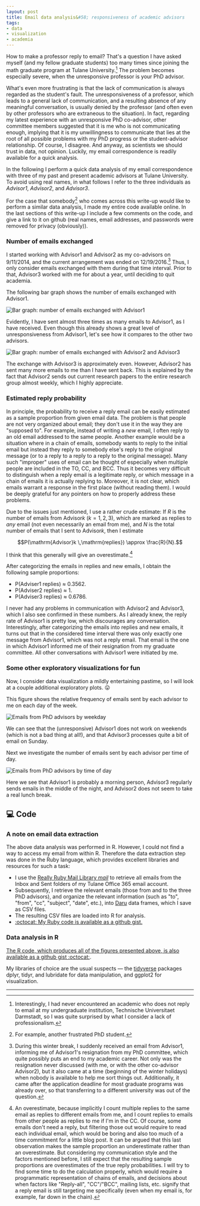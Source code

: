 ```yaml
---
layout: post
title: Email data analysis&#58; responsiveness of academic advisors
tags:
- data
- visualization
- academia 
---
```


How to make a professor reply to email? That's a question I have asked myself (and my fellow graduate students) too many times since joining the math graduate program at Tulane University.[^1] The problem becomes especially severe, when the unresponsive professor is your PhD advisor.

What's even more frustrating is that the lack of communication is always regarded as the student's fault. The unresponsiveness of a professor, which leads to a general lack of communication, and a resulting absence of any meaningful conversation, is usually denied by the professor (and often even by other professors who are extraneous to the situation). In fact, regarding my latest experience with an unresponsive PhD co-advisor, other committee members suggested that it is me who is not communicating enough, implying that it is my unwillingness to communicate that lies at the root of all possible problems with my PhD progress or the student-advisor relationship. Of course, I disagree. And anyway, as scientists we should trust in data, not opinion. Luckily, my email correspondence is readily available for a quick analysis.

In the following I perform a quick data analysis of my email correspondence with three of my past and present academic advisors at Tulane University. To avoid using real names, in what follows I refer to the three individuals as *Advisor1*, *Advisor2*, and *Advisor3*.

For the case that somebody[^2] who comes across this write-up would like to perform a similar data analysis, I made my entire code available online. In the last sections of this write-up I include a few comments on the code, and give a link to it on github (real names, email addresses, and passwords were removed for privacy (obviously)).

### Number of emails exchanged

I started working with Advisor1 and Advisor2 as my co-advisors on 9/11/2014, and the current arrangement was ended on 12/19/2016.[^3] Thus, I only consider emails exchanged with them during that time interval. Prior to that, Advisor3 worked with me for about a year, until deciding to quit academia.

The following bar graph shows the number of emails exchanged with Advisor1.

![Bar graph: number of emails exchanged with Advisor1](/images/email_analysis/advisor1_received_sent.png?raw=true "Bar graph: number of emails exchanged with Advisor1")

Evidently, I have sent almost three times as many emails to Advisor1, as I have received. Even though this already shows a great level of unresponsiveness from Advisor1, let's see how it compares to the other two advisors.

![Bar graph: number of emails exchanged with Advisor2 and Advisor3](/images/email_analysis/advisors_2_and_3_received_sent.png?raw=true "Bar graph: number of emails exchanged with Advisor2 and Advisor3")

The exchange with Advisor3 is approximately even. However, Advisor2 has sent many more emails to me than I have sent back. This is explained by the fact that Advisor2 sends out current research papers to the entire research group almost weekly, which I highly appreciate.

### Estimated reply probability

In principle, the probability to receive a reply email can be easily estimated as a sample proportion from given email data. The problem is that people are not very organized about email; they don't use it in the way they are "supposed to". For example, instead of writing a *new* email, I often reply to an old email addressed to the same people. Another example would be a situation where in a chain of emails, somebody wants to reply to the initial email but instead they reply to somebody else's reply to the original message (or to a reply to a reply to a reply to the original message). Many such "improper" uses of email can be thought of especially when multiple people are included in the TO, CC, and BCC. Thus it becomes very difficult to distinguish when a reply email is a legitimate reply, or which message in a chain of emails it is actually replying to. Moreover, it is not clear, which emails warrant a response in the first place (without reading them). I would be deeply grateful for any pointers on how to properly address these problems. 

Due to the issues just mentioned, I use a rather crude estimate: If $R$ is the number of emails from Advisor$k$ ($k = 1,2,3$), which are marked as replies to *any* email (not even necessarily an email from me), and $N$ is the total number of emails that I sent to Advisor$k$, then I estimate

$$P(\mathrm{Advisor}k \,\mathrm{replies}) \approx \frac{R}{N}.$$

I think that this generally will give an overestimate.[^4]

After categorizing the emails in replies and new emails, I obtain the following sample proportions:

* P(Adviser1 replies) $\approx$ 0.3562.
* P(Adviser2 replies) $\approx$ 1.
* P(Adviser3 replies) $\approx$ 0.6786.

I never had any problems in communication with Advisor2 and Advisor3, which I also see confirmed in these numbers.
As I already knew, the reply rate of Advisor1 is pretty low, which discourages any conversation. Interestingly, after categorizing the emails into replies and new emails, it turns out that in the considered time interval there was only exactly one message from Advisor1, which was not a reply email. That email is the one in which Advisor1 informed me of their resignation from my graduate committee. All other conversations with Advisor1 were initiated by me.

### Some other exploratory visualizations for fun

Now, I consider data visualization a mildly entertaining pastime, so I will look at a couple additional exploratory plots. :stuck_out_tongue:

This figure shows the relative frequency of emails sent by each advisor to me on each day of the week.

![Emails from PhD advisors by weekday](/images/email_analysis/wday.png?raw=true "Emails from PhD advisors by weekday")

We can see that the (unresponsive) Advisor1 does not work on weekends (which is not a bad thing at all!), and that Advisor3 processes quite a bit of email on Sunday.

Next we investigate the number of emails sent by each advisor per time of day.

![Emails from PhD advisors by time of day](/images/email_analysis/time.png?raw=true "Emails from PhD advisors by time of day")

Here we see that Advisor1 is probably a morning person, Advisor3 regularly sends emails in the middle of the night, and Advisor2 does not seem to take a real lunch break.

## :computer: Code

### A note on email data extraction

The above data analysis was performed in R. However, I could not find a way to access my email from within R. Therefore the data extraction step was done in the Ruby language, which provides excellent libraries and resources for such a task:

* I use the [Really Ruby Mail Library *mail*](https://github.com/mikel/mail) to retrieve all emails from the Inbox and Sent folders of my Tulane Office 365 email account. 
* Subsequently, I retrieve the relevant emails (those from and to the three PhD advisors), and organize the relevant information (such as "to", "from", "cc", "subject", "date", etc.), into [Daru](https://github.com/SciRuby/daru) data frames, which I save as CSV files.
* The resulting CSV files are loaded into R for analysis.
* [:octocat: My Ruby code is available as a github gist.](https://gist.github.com/agisga/2e1a350beeb73e450a4fb1ccfadfc6b4)

### Data analysis in R

[The R code, which produces all of the figures presented above, is also available as a github gist :octocat:](https://gist.github.com/agisga/ef8ef9264c2b3114175eb1d419045036).

My libraries of choice are the usual suspects &mdash; the [tidyverse](https://blog.rstudio.org/2016/09/15/tidyverse-1-0-0/) packages dplyr, tidyr, and lubridate for data manipulation, and ggplot2 for visualization.

--------------------------------------------

  [^1]: Interestingly, I had never encountered an academic who does not reply to email at my undergraduate institution, Technische Universitaet Darmstadt, so I was quite surprised by what I consider a lack of professionalism.
  [^2]: For example, another frustrated PhD student.
  [^3]: During this winter break, I suddenly received an email from Advisor1, informing me of Advisor1's resignation from my PhD committee, which quite possibly puts an end to my academic career. Not only was the resignation never discussed (with me, or with the other co-advisor Advisor2), but it also came at a time (beginning of the winter holidays) when nobody is available to help me sort things out. Additionally, it came after the application deadline for most graduate programs was already over, so that transferring to a different university was out of the question.
  [^4]: An overestimate, because implicitly I count multiple replies to the same email as replies to different emails from me, and I count replies to emails from other people as replies to me if I'm in the CC. Of course, some emails don't need a reply, but filtering those out would require to read each individual email, which would be boring and also too much of a time commitment for a little blog post. It can be argued that this last observation makes the sample proportion an underestimate rather than an overestimate. But considering my communication style and the factors mentioned before, I still expect that the resulting sample proportions are overestimates of the true reply probabilities. I will try to find some time to do the calculation properly, which would require a programmatic representation of chains of emails, and decisions about when factors like "Reply-all", "CC"/"BCC", mailing lists, etc. signify that a reply email is still targeting me specifically (even when my email is, for example, far down in the chain).

